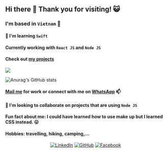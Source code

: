 ## Hi there 👋 Thank you for visiting! :smiley_cat:

### I'm based in `Vietnam` :city_sunset:

#### 🌱 I'm learning `Swift`
#### Currently working with `React JS` and `Node JS`
#### Check out [my projects](https://github.com/tnngoan?tab=repositories)

![](https://komarev.com/ghpvc/?username=tnngoan&color=yellow)

![Anurag's GitHub stats](https://github-readme-stats.vercel.app/api?username=tnngoan&count_private=true&theme=react)

#### [Mail me](mailto:ngoan.n.tr@gmail.com) for work or connect with me on [WhatsApp](https://wa.me/84348474116) 📫
#### 👯 I’m looking to collaborate on projects that are using `Node JS`
 
#### Fun fact about me: I could have learned how to use make up but I learned CSS instead. 😛

#### Hobbies: travelling, hiking, camping,...

<p align="center">
	<a href="https://www.linkedin.com/in/tnngoan/"><img src="https://img.icons8.com/bubbles/50/000000/linkedin.png" alt="LinkedIn"/></a>
	<a href="https://github.com/tnngoan"><img src="https://img.icons8.com/bubbles/50/000000/github.png" alt="GitHub"/></a>
	<a href="https://facebook.com/ngoanntr"><img src="https://img.icons8.com/bubbles/50/000000/facebook.png" alt="Facebook"/></a>
</p>
